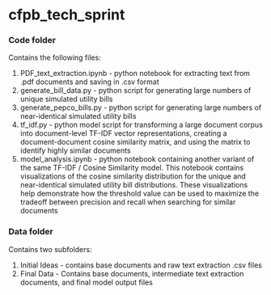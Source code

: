 # cfpb_tech_sprint

### Code folder

Contains the following files:
1. PDF_text_extraction.ipynb - python notebook for extracting text from .pdf documents and saving in .csv format
2. generate_bill_data.py - python script for generating large numbers of unique simulated utility bills
3. generate_pepco_bills.py - python script for generating large numbers of near-identical simulated utility bills
4. tf_idf.py - python model script for transforming a large document corpus into document-level TF-IDF vector representations, creating a document-document cosine similarity matrix, and using the matrix to identify highly similar documents
5. model_analysis.ipynb - python notebook containing another variant of the same TF-IDF / Cosine Similarity model.  This notebook contains visualizations of the cosine similarity distribution for the unique and near-identical simulated utility bill distributions.  These visualizations help demonstrate how the threshold value can be used to maximize the tradeoff between precision and recall when searching for similar documents

### Data folder
Contains two subfolders:
1. Initial Ideas - contains base documents and raw text extraction .csv files
2. Final Data - Contains base documents, intermediate text extraction documents, and final model output files
